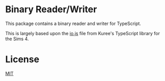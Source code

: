 # Binary Reader/Writer
This package contains a binary reader and writer for TypeScript.

This is largely based upon the [io.js](https://github.com/Kuree/ts-sims4/blob/master/src/io.ts) file from Kuree's TypeScript library for the Sims 4.

# License
[MIT](https://github.com/donutteam/npm-binary-rw/blob/main/LICENSE.md)